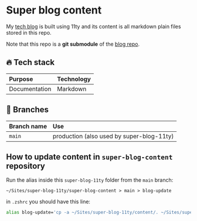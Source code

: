 # Super blog content

My [tech blog](https://github.com/giuliachiola/super-blog-11ty) is built using 11ty and its content is all markdown plain files stored in this repo.

Note that this repo is a **git submodule** of the [blog repo](https://github.com/giuliachiola/super-blog-11ty).

<!--
| \                | \                                                                                                                                                                      |
|------------------|------------------------------------------------------------------------------------------------------------------------------------------------------------------------|
| Pipeline         | [![Netlify Status](https://api.netlify.com/api/v1/badges/418bc946-0474-46c4-9bc3-48031743a7ef/deploy-status)](https://app.netlify.com/sites/blog-giuliachiola/deploys) |
| Deploy preview   | deploylink                                                                                                                                                             |
| Project typology | Personal/Work/Step by step from tutorial                                                                                                                               |

![project preview](docs/project-preview.png)
-->

## 🔥 Tech stack

| Purpose       | Technology |
|:--------------|:-----------|
| Documentation | Markdown   |

## 🌿 Branches

| Branch name | Use                                       |
|:------------|:------------------------------------------|
| `main`      | production (also used by super-blog-11ty) |


## How to update content in `super-blog-content` repository

Run the alias inside this `super-blog-11ty` folder from the `main` branch:

```shell
~/Sites/super-blog-11ty/super-blog-content > main > blog-update
```

in `.zshrc` you should have this line:

```sh
alias blog-update='cp -a ~/Sites/super-blog-11ty/content/. ~/Sites/super-blog-content/ && cd ~/Sites/super-blog-content/ && gcam "content: upate content from main blog repo" && gp && cd ~/Sites/super-blog-11ty/content/'
```

<!-- This alias will:

- push last commits
- go to the blog local folder
- checkout to the develop branch
- update submodules (this one included)
- create a commit with a message
- push the commit with the updated submodules -->